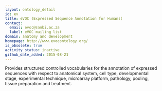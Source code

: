 ```yaml
---
layout: ontology_detail
id: ev
title: eVOC (Expressed Sequence Annotation for Humans)
contact:
  email: evoc@sanbi.ac.za
  label: eVOC mailing list
domain: anatomy and development
homepage: http://www.evocontology.org/
is_obsolete: true
activity_status: inactive
github_date_added: 2015-08-21
---
```


Provides structured controlled vocabularies for the annotation of expressed sequences with respect to anatomical system, cell type, developmental stage, experimental technique, microarray platform, pathology, pooling, tissue preparation and treatment.
